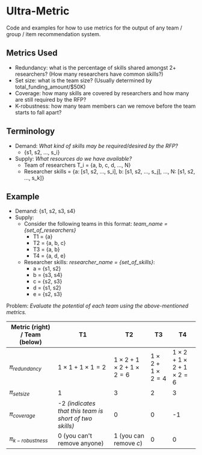 # Ultra-Metric
Code and examples for how to use metrics for the output of any team / group / item recommendation system.

## Metrics Used
- Redundancy: what is the percentage of skills shared amongst 2+ researchers? (How many researchers have common skills?)
- Set size: what is the team size? (Usually determined by total_funding_amount/$50K)
- Coverage: how many skills are covered by researchers and how many are still required by the RFP?
- K-robustness: how many team members can we remove before the team starts to fall apart?

## Terminology

- Demand: *What kind of skills may be required/desired by the RFP?*
	- {s1, s2, ..., s_i}
- Supply: *What resources do we have available?*
	- Team of researchers T_i = {a, b, c, d, ..., N}
	- Researcher skills = {a: [s1, s2, ..., s_i], b: [s1, s2, ..., s_j], ..., N: [s1, s2, ..., s_k]}

## Example

- Demand: {s1, s2, s3, s4}
- Supply:
	- Consider the following teams in this format: *team_name = {set_of_researchers}*
		- T1 = {a}
		- T2 = {a, b, c}
		- T3 = {a, b}
		- T4 = {a, d, e}
	- Researcher skills: *researcher_name = {set_of_skills}*:
		- a = {s1, s2}
		- b = {s3, s4}
		- c = {s2, s3}
		- d = {s1, s2}
		- e = {s2, s3}

Problem: *Evaluate the potential of each team using the above-mentioned metrics.*

| Metric (right) / Team (below) | T1                                                     | T2                     | T3          | T4              |
| ----------------------------- | ------------------------------------------------------ | ---------------------- | ----------- | --------------- |
| $π_{redundancy}$              | $1\times1+1\times1=2$                                            | $1\times2+1\times2+1\times2=6$        | $1\times2+1\times2=4$ | $1\times2+1\times2+1\times2=6$ |
| $π_{setsize}$                 | 1                                                      | 3                      | 2           | 3               |
| $π_{coverage}$                | -2 *(indicates that this team is short of two skills)* | 0                      | 0           | -1              |
| $π_{k-robustness}$            | 0 (you can't remove anyone)                            | 1 (you can remove *c*) | 0           | 0                |
